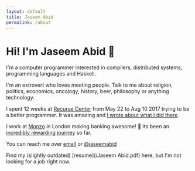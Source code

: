 ```yaml
---
layout: default
title: Jaseem Abid
permalink: /about
---
```


# Hi! I'm Jaseem Abid 👋

I'm a computer programmer interested in compilers, distributed systems,
programming languages and Haskell.

I'm an extrovert who loves meeting people. Talk to me about religion, politics,
economics, oncology, history, beer, philosophy or anything technology.

I spent 12 weeks at [Recurse Center](https://recurse.com) from May 22 to Aug 10
2017 trying to be a better programmer. It was amazing and [I wrote about what I
did there][rc blog].

I work at [Monzo](https://monzo.com) in London making banking awesome! 🚀 Its
been an [incredibly rewarding journey][monzo blog] so far.

You can reach me over [email](mailto:jaseemabid@gmail.com) or
<i class="fab fa-twitter"></i> [@jaseemabid](https://twitter.com/jaseemabid)

Find my (slightly outdated) [resume](/Jaseem Abid.pdf) here, but I'm not looking
for a job right now.

<script async defer src="https://www.recurse-scout.com/loader.js?t=298747a8a50ca362138e799f749fcf3f"></script>



[rc blog]: /2017/08/10/rc.html
[monzo blog]: /2019/01/13/monzo.html
